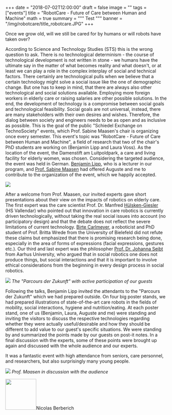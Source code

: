 +++
date = "2018-07-02T12:00:00"
draft = false
image = ""
tags = ["events"]
title = "RobotCare - Future of Care between Human and Machine"
math = true
summary = """
Test
"""
banner = "/img/robotcare/title_robotcare.JPG"
+++

Once we grow old, will we still be cared for by humans or will robots have taken over?
 
According to Science and Technology Studies (STS) this is the wrong question to ask. There is no technological determinism - the course of technological development is not written in stone - we humans have the ultimate say in the matter of what becomes reality and what doesn't, or at least we can play a role in the complex interplay of social and technical factors. There certainly are technological pulls when we believe that a certain technology might solve a social issue like the one of demographic change. But one has to keep in mind, that there are always also other technological and social solutions available. Employing more foreign workers in elderly care or raising salaries are other possible solutions.
In the end, the development of technology is a compromise between social goals and technological feasibility. Social goals are not universal, instead, there are many stakeholders with their own desires and wishes. Therefore, the dialog between society and engineers needs to be as open and as inclusive as possible.
This is the goal of the public "Schiedel Exchange on TechnoSociety" events, which Prof. Sabine Maasen's chair is organizing once every semester. This event's topic was "RobotCare - Future of Care between Human and Machine", a field of research that two of the chair's PhD students are working on (Benjamin Lipp and Laura Voss). As the location of the event, the Damenstift am Luitpoldpark, a care and living facility for elderly women, was chosen. Considering the targeted audience, the event was held in German.
[Benjamin Lipp](https://www.gov.tum.de/wissenschaftssoziologie/team/benjamin-lipp/), who is a lecturer in our program, and [Prof. Sabine Maasen](https://www.gov.tum.de/wissenschaftssoziologie/team/prof-dr-sabine-maasen/) had offered Auguste and me to contribute to the organization of the event, which we happily accepted.
 
![](/img/robotcare/indoors.JPG)

After a welcome from Prof. Maasen, our invited experts gave short presentations about their view on the impacts of robotics on elderly care. The first expert was the care scientist Prof. Dr. Manfred [Hülsken-Giesler](https://www.pthv.de/pflegewissenschaft-dozenten/prof-huelsken-giesler/) (HS Vallendar) who pointed out that innovation in care robotics is currently driven technologically, without taking the real social issues into account (no participatory design) and that the debate does not reflect the severe limitations of current technology.
[Birte Carlmeyer](https://aiweb.techfak.uni-bielefeld.de/user/bcarlmey), a roboticist and PhD student of Prof. Britta Wrede from the University of Bielefeld did not refute these claims but emphasized that there is promising research being done, especially in the area of forms of expressions (facial expressions, gestures etc.).
Our third and last expert was the philosopher [Prof. Dr. Johanna Seibt](http://pure.au.dk/portal/en/persons/johanna-seibt(60a3d664-19f6-4fb6-9bde-625e6cee6f53).html) from Aarhus University, who argued that in social robotics one does not produce things, but social interactions and that it is important to involve ethical considerations from the beginning in every design process in social robotics.
 
![](/img/robotcare/poster_session.JPG)
*The "Parcours der Zukunft" with active participation of our guests*

Following the talks, Benjamin Lipp invited the attendants to the "Parcours der Zukunft" which we had prepared outside. On four big poster stands, we had prepared illustrations of state-of-the-art care robots in the fields of mobility, social interactions, hygiene and nutrition/eating. At each poster stand, one of us (Benjamin, Laura, Auguste and me) were standing and inviting the visitors to discuss the respective technologies regarding whether they were actually useful/desirable and how they should be different to add value to our guest's specific situations. We were standing by and summarized the points made by our guests on post-it notes. In a final discussion with the experts, some of these points were brought up again and discussed with the whole audience and our experts.
 
It was a fantastic event with high attendance from seniors, care personnel, and researchers, but also surprisingly many young people.


![](/img/robotcare/closeup.JPG)
*Prof. Maasen in discussion with the audience*


<div class="chip"><img src="/img/student-list/portrait - Nicolas Berberich.jpg" width="96" height="96">Nicolas Berberich</div><br/>